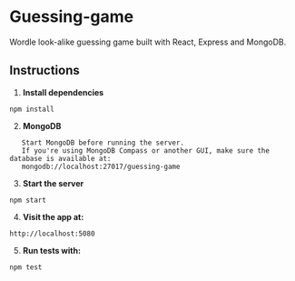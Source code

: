 # Guessing-game

Wordle look-alike guessing game built with React, Express and MongoDB.

## Instructions

1. **Install dependencies**

```
npm install
```

2. **MongoDB**

```
   Start MongoDB before running the server.
   If you're using MongoDB Compass or another GUI, make sure the database is available at:
   mongodb://localhost:27017/guessing-game
```

3. **Start the server**

```
npm start
```

4. **Visit the app at:**

`http://localhost:5080`

5. **Run tests with:**

```
npm test
```
